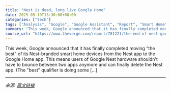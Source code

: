 ```yaml
---
title: "Nest is dead, long live Google Home"
date: 2025-09-19T13:30:00+08:00
categories: ["tech"]
tags: ["Analysis", "Google", "Google Assistant", "Report", "Smart Home", "Tech"]
summary: "This week, Google announced that it has finally completed moving \"the best\" of its Nest-branded smart home devices from the Nest app to the Google Home app. This means users of Google Nest hardware sh"
source_url: "https://www.theverge.com/report/781221/the-end-of-nest-google-home-smart-home"
---
```


This week, Google announced that it has finally completed moving "the best" of its Nest-branded smart home devices from the Nest app to the Google Home app. This means users of Google Nest hardware shouldn't have to bounce between two apps anymore and can finally delete the Nest app. (The "best" qualifier is doing some [&#8230;]

---

*来源: [原文链接](https://www.theverge.com/report/781221/the-end-of-nest-google-home-smart-home)*
